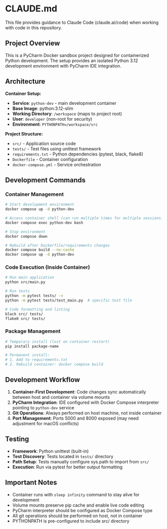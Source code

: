 # CLAUDE.md

This file provides guidance to Claude Code (claude.ai/code) when working with code in this repository.

## Project Overview

This is a PyCharm Docker sandbox project designed for containerized Python development. The setup provides an isolated Python 3.12 development environment with PyCharm IDE integration.

## Architecture

**Container Setup:**
- **Service**: `python-dev` - main development container
- **Base Image**: python:3.12-slim
- **Working Directory**: `/workspace` (maps to project root)
- **User**: `developer` (non-root for security)
- **Environment**: `PYTHONPATH=/workspace/src`

**Project Structure:**
- `src/` - Application source code
- `tests/` - Test files using unittest framework
- `requirements.txt` - Python dependencies (pytest, black, flake8)
- `Dockerfile` - Container configuration
- `docker-compose.yml` - Service orchestration

## Development Commands

### Container Management
```bash
# Start development environment
docker compose up -d python-dev

# Access container shell (can run multiple times for multiple sessions)
docker compose exec python-dev bash

# Stop environment
docker compose down

# Rebuild after Dockerfile/requirements changes
docker compose build --no-cache
docker compose up -d python-dev
```

### Code Execution (Inside Container)
```bash
# Run main application
python src/main.py

# Run tests
python -m pytest tests/ -v
python -m pytest tests/test_main.py  # specific test file

# Code formatting and linting
black src/ tests/
flake8 src/ tests/
```

### Package Management
```bash
# Temporary install (lost on container restart)
pip install package-name

# Permanent install:
# 1. Add to requirements.txt
# 2. Rebuild container: docker compose build
```

## Development Workflow

1. **Container-First Development**: Code changes sync automatically between host and container via volume mounts
2. **PyCharm Integration**: IDE configured with Docker Compose interpreter pointing to `python-dev` service
3. **Git Operations**: Always performed on host machine, not inside container
4. **Port Management**: Ports 5000 and 8000 exposed (may need adjustment for macOS conflicts)

## Testing

- **Framework**: Python unittest (built-in)
- **Test Discovery**: Tests located in `tests/` directory
- **Path Setup**: Tests manually configure sys.path to import from `src/`
- **Execution**: Run via pytest for better output formatting

## Important Notes

- Container runs with `sleep infinity` command to stay alive for development
- Volume mounts preserve pip cache and enable live code editing
- PyCharm interpreter should be configured as Docker Compose type
- All git operations should be performed on host, not in container
- PYTHONPATH is pre-configured to include src/ directory